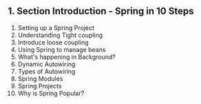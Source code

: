 ## 1. Section Introduction - Spring in 10 Steps

1. Setting up a Spring Project
2. Understanding Tight coupling
3. Introduce loose coupling
4. Using Spring to manage beans
5. What's happening in Background?
6. Dynamic Autowiring
7. Types of Autowiring
8. Spring Modules
9. Spring Projects
10. Why is Spring Popular?